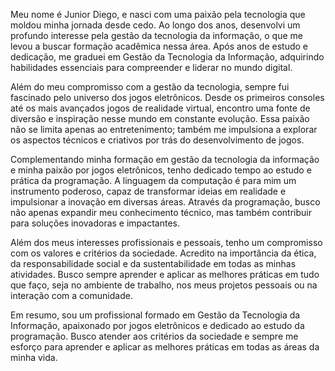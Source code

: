 Meu nome é Junior Diego, e nasci com uma paixão pela tecnologia que moldou minha jornada desde cedo. Ao longo dos anos, desenvolvi um profundo interesse pela gestão da tecnologia da informação, o que me levou a buscar formação acadêmica nessa área. Após anos de estudo e dedicação, me graduei em Gestão da Tecnologia da Informação, adquirindo habilidades essenciais para compreender e liderar no mundo digital.

Além do meu compromisso com a gestão da tecnologia, sempre fui fascinado pelo universo dos jogos eletrônicos. Desde os primeiros consoles até os mais avançados jogos de realidade virtual, encontro uma fonte de diversão e inspiração nesse mundo em constante evolução. Essa paixão não se limita apenas ao entretenimento; também me impulsiona a explorar os aspectos técnicos e criativos por trás do desenvolvimento de jogos.

Complementando minha formação em gestão da tecnologia da informação e minha paixão por jogos eletrônicos, tenho dedicado tempo ao estudo e prática da programação. A linguagem da computação é para mim um instrumento poderoso, capaz de transformar ideias em realidade e impulsionar a inovação em diversas áreas. Através da programação, busco não apenas expandir meu conhecimento técnico, mas também contribuir para soluções inovadoras e impactantes.

Além dos meus interesses profissionais e pessoais, tenho um compromisso com os valores e critérios da sociedade. Acredito na importância da ética, da responsabilidade social e da sustentabilidade em todas as minhas atividades. Busco sempre aprender e aplicar as melhores práticas em tudo que faço, seja no ambiente de trabalho, nos meus projetos pessoais ou na interação com a comunidade.

Em resumo, sou um profissional formado em Gestão da Tecnologia da Informação, apaixonado por jogos eletrônicos e dedicado ao estudo da programação. Busco atender aos critérios da sociedade e sempre me esforço para aprender e aplicar as melhores práticas em todas as áreas da minha vida.

<!---
junior670/junior670 is a ✨ special ✨ repository because its `README.md` (this file) appears on your GitHub profile.
You can click the Preview link to take a look at your changes.
--->
